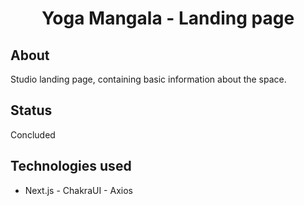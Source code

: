 <h1 align="center">
     Yoga Mangala - Landing page 
</h1>

##  About
Studio landing page, containing basic information about the space.

##  Status 
Concluded

## Technologies used
- Next.js  - ChakraUI - Axios
  






